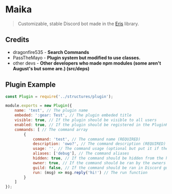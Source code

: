 # Maika
> Customizable, stable Discord bot made in the [Eris](https://abal.moe/Eris) library.

## Credits
* dragonfire535 - **Search Commands**
* PassTheMayo   - **Plugin system but modified to use classes.**
* other devs    - **Other developers who made npm modules (some aren't August's but some are.) (src/deps)**

## Plugin Example
```js
const Plugin = require('../structures/plugin');

module.exports = new Plugin({
    name: 'test', // The plugin name
    embeded: ':gear: Test', // The plugin embeded title
    visible: true, // If the plugin should be visible to all users
    enabled: true, // If the plugin should be registered in the PluginRegistry
    commands: [ // The command array
        {
            command: 'test', // The command name (REQUIRED)
            description: 'owo?', // The command description (REQUIRED)
            usage: '', // The command usage (optional but put it if there is any arguments)
            aliases: ['debug'], // The command aliases
            hidden: true, // If the command should be hidden from the help command
            owner: true, // If the command should be ran by the owners
            guild: false, // If the command should be ran in Discord guilds
            run: (msg) => msg.reply('hi!') // The run function
        }
    ]
});
```